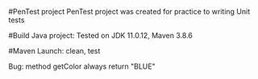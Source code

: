 #PenTest project
PenTest project was created for practice to writing Unit tests

#Build 
Java project: Tested on JDK 11.0.12, Maven 3.8.6 

#Maven 
Launch: clean, test

Bug: method getColor always return "BLUE"



